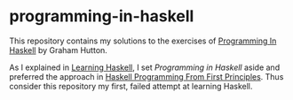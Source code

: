 # programming-in-haskell

This repository contains my solutions to the exercises of [Programming In
Haskell](http://www.cs.nott.ac.uk/~pszgmh/pih.html) by Graham Hutton.

As I explained in [Learning
Haskell](https://manuel-uberti.github.io/programming/2017/12/08/learninghaskell/),
I set *Programming in Haskell* aside and preferred the approach in [Haskell
Programming From First Principles](http://haskellbook.com/). Thus consider this
repository my first, failed attempt at learning Haskell.
